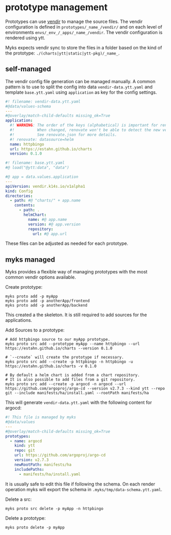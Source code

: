 # prototype management

Prototypes can use [vendir](https://carvel.dev/vendir/) to manage the source files.
The vendir configuration is defined in `prototypes/_name_/vendir/` and on each level of environments `envs/_env_/_apps/_name_/vendir`.
The vendir configuration is rendered using ytt.

Myks expects vendir sync to store the files in a folder based on the kind of the prototype: `./(charts|ytt|static|ytt-pkg)/_name_`.

## self-managed

The vendir config file generation can be managed manually.
A common pattern is to use to split the config into data `vendir-data.ytt.yaml` and template `base.ytt.yaml` using `application` as key for the config settings.

```yaml
#! filename: vendir-data.ytt.yaml
#@data/values-schema
---
#@overlay/match-child-defaults missing_ok=True
application:
  #! WARNING: The order of the keys (alphabetical) is important for renovate.
  #!          When changed, renovate won't be able to detect the new version.
  #!          See renovate.json for more details.
  #! renovate: datasource=helm
  name: httpbingo
  url: https://estahn.github.io/charts
  version: 0.1.0
```

```yaml
#! filename: base.ytt.yaml
#@ load("@ytt:data", "data")

#@ app = data.values.application
---
apiVersion: vendir.k14s.io/v1alpha1
kind: Config
directories:
  - path: #@ "charts/" + app.name
    contents:
      - path: .
        helmChart:
          name: #@ app.name
          version: #@ app.version
          repository:
            url: #@ app.url
```
These files can be adjusted as needed for each prototype.

## myks managed

Myks provides a flexible way of managing prototypes with the most common vendir options available.

Create prototype:
```shell
myks proto add -p myApp
myks proto add -p anotherApp/frontend
myks proto add -p anotherApp/backend
```
This created a the skeleton. It is still required to add sources for the applications.

Add Sources to a prototype:
```shell
# Add httpbingo source to our myApp prototype.
myks proto src add --prototype myApp --name httpbingo --url https://estahn.github.io/charts --version 0.1.0

# `--create` will create the prototype if necessary.
myks proto src add --create -p httpbingo -n httpbingo -u https://estahn.github.io/charts -v 0.1.0

# By default a helm chart is added from a chart repository.
# It is also possible to add files from a git repository.
myks proto src add --create -p argocd -n argocd --url https://github.com/argoproj/argo-cd --version v2.7.3 --kind ytt --repo git --include manifests/ha/install.yaml --rootPath manifests/ha
```
This will generate `vendir-data.ytt.yaml` with the following content for argocd:
```yaml
#! This file is managed by myks
#@data/values
---
#@overlay/match-child-defaults missing_ok=True
prototypes:
  - name: argocd
    kind: ytt
    repo: git
    url: https://github.com/argoproj/argo-cd
    version: v2.7.3
    newRootPath: manifests/ha
    includePaths:
      - manifests/ha/install.yaml
```

It is usually safe to edit this file if following the schema. On each render operation myks will export the schema in `.myks/tmp/data-schema.ytt.yaml`.

Delete a src:
```shell
myks proto src delete -p myApp -n httpbingo
```

Delete a prototype:
```shell
myks proto delete -p myApp
```